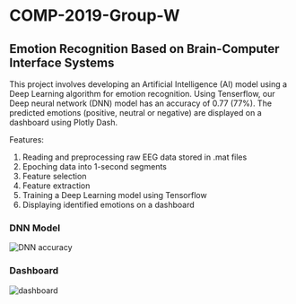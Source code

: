 # COMP-2019-Group-W
## Emotion Recognition Based on Brain-Computer Interface Systems
This project involves developing an Artificial Intelligence (AI) model using a Deep Learning algorithm for emotion recognition. Using Tenserflow, our Deep neural network (DNN) model has an accuracy of 0.77 (77%). The predicted emotions (positive, neutral or negative) are displayed on a dashboard using Plotly Dash.

Features: 
1. Reading and preprocessing raw EEG data stored in .mat files
2. Epoching data into 1-second segments
3. Feature selection
4. Feature extraction 
5. Training a Deep Learning model using Tensorflow
6. Displaying identified emotions on a dashboard

### DNN Model  
![DNN accuracy](https://user-images.githubusercontent.com/104295321/223138039-a60a0244-68ca-4fa0-bc10-6b4d7306c223.jpg)

### Dashboard  
![dashboard](https://user-images.githubusercontent.com/104295321/223139736-77fca232-671d-439d-8591-4839c7d7c16d.jpg)
